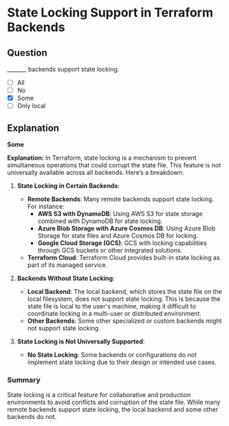 # State Locking Support in Terraform Backends

## Question

_______ backends support state locking.

- [ ] All
- [ ] No
- [x] Some
- [ ] Only local

## Explanation

**Some**

**Explanation:** In Terraform, state locking is a mechanism to prevent simultaneous operations that could corrupt the state file. This feature is not universally available across all backends. Here’s a breakdown:

1. **State Locking in Certain Backends**:
   - **Remote Backends**: Many remote backends support state locking. For instance:
     - **AWS S3 with DynamoDB**: Using AWS S3 for state storage combined with DynamoDB for state locking.
     - **Azure Blob Storage with Azure Cosmos DB**: Using Azure Blob Storage for state files and Azure Cosmos DB for locking.
     - **Google Cloud Storage (GCS)**: GCS with locking capabilities through GCS buckets or other integrated solutions.
   - **Terraform Cloud**: Terraform Cloud provides built-in state locking as part of its managed service.

2. **Backends Without State Locking**:
   - **Local Backend**: The local backend, which stores the state file on the local filesystem, does not support state locking. This is because the state file is local to the user's machine, making it difficult to coordinate locking in a multi-user or distributed environment.
   - **Other Backends**: Some other specialized or custom backends might not support state locking.

3. **State Locking is Not Universally Supported**:
   - **No State Locking**: Some backends or configurations do not implement state locking due to their design or intended use cases.

### Summary

State locking is a critical feature for collaborative and production environments to avoid conflicts and corruption of the state file. While many remote backends support state locking, the local backend and some other backends do not.

